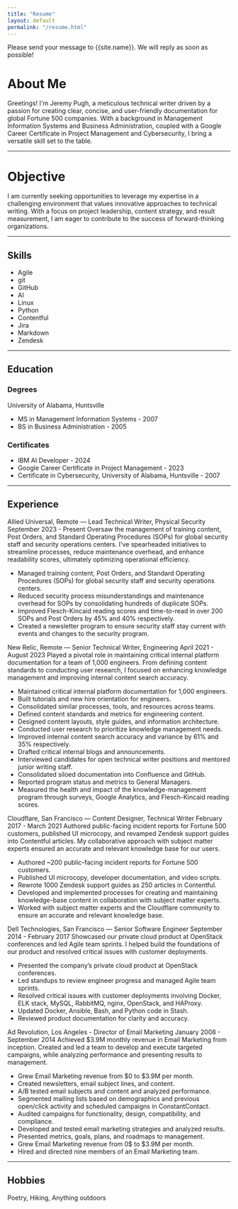 ```yaml
---
title: "Resume"
layout: default
permalink: "/resume.html"
---
```


<p class="mb-4">Please send your message to {{site.name}}. We will reply as soon as possible!</p>

# About Me

Greetings! I'm Jeremy Pugh, a meticulous technical writer driven by a passion for creating clear, concise, and user-friendly documentation for global Fortune 500 companies. With a background in Management Information Systems and Business Administration, coupled with a Google Career Certificate in Project Management and Cybersecurity, I bring a versatile skill set to the table.

---

# Objective

I am currently seeking opportunities to leverage my expertise in a challenging environment that values innovative approaches to technical writing. With a focus on project leadership, content strategy, and result measurement, I am eager to contribute to the success of forward-thinking organizations.

---

## Skills

- Agile
- git
- GitHub
- AI
- Linux
- Python
- Contentful
- Jira
- Markdown
- Zendesk

---

## Education

### Degrees

University of Alabama, Huntsville

- MS in Management Information Systems - 2007
- BS in Business Administration - 2005

### Certificates

- IBM AI Developer - 2024
- Google Career Certificate in Project Management - 2023
- Certificate in Cybersecurity, University of Alabama, Huntsville - 2007

---

## Experience

Allied Universal, Remote — Lead Technical Writer, Physical Security
September 2023 - Present
Oversaw the management of training content, Post Orders, and Standard Operating Procedures (SOPs) for global security staff and security operations centers. I've spearheaded initiatives to streamline processes, reduce maintenance overhead, and enhance readability scores, ultimately optimizing operational efficiency.

- Managed training content, Post Orders, and Standard Operating Procedures (SOPs) for global security staff and security operations centers.
- Reduced security process misunderstandings and maintenance overhead for SOPs by consolidating hundreds of duplicate SOPs.
- Improved Flesch-Kincaid reading scores and time-to-read in over 200 SOPs and Post Orders by 45% and 40% respectively.
- Created a newsletter program to ensure security staff stay current with events and changes to the security program.

New Relic, Remote — Senior Technical Writer, Engineering
April 2021 - August 2023
Played a pivotal role in maintaining critical internal platform documentation for a team of 1,000 engineers. From defining content standards to conducting user research, I focused on enhancing knowledge management and improving internal content search accuracy.

- Maintained critical internal platform documentation for 1,000 engineers.
- Built tutorials and new hire orientation for engineers.
- Consolidated similar processes, tools, and resources across teams.
- Defined content standards and metrics for engineering content.
- Designed content layouts, style guides, and information architecture.
- Conducted user research to prioritize knowledge management needs.
- Improved internal content search accuracy and variance by 61% and 35% respectively.
- Drafted critical internal blogs and announcements. 
- Interviewed candidates for open technical writer positions and mentored junior writing staff.
- Consolidated siloed documentation into Confluence and GitHub.
- Reported program status and metrics to General Managers.
- Measured the health and impact of the knowledge-management program through surveys, Google Analytics, and Flesch-Kincaid reading scores.

Cloudflare, San Francisco — Content Designer, Technical Writer
February 2017 - March 2021
Authored public-facing incident reports for Fortune 500 customers, published UI microcopy, and revamped Zendesk support guides into Contentful articles. My collaborative approach with subject matter experts ensured an accurate and relevant knowledge base for our users.

- Authored ~200 public-facing incident reports for Fortune 500 customers.
- Published UI microcopy, developer documentation, and video scripts.
- Rewrote 1000 Zendesk support guides as 250 articles in Contentful. 
- Developed and implemented processes for creating and maintaining knowledge-base content in collaboration with subject matter experts.
- Worked with subject matter experts and the Cloudflare community to ensure an accurate and relevant knowledge base.

Dell Technologies, San Francisco — Senior Software Engineer
September 2014 - February 2017
Showcased our private cloud product at OpenStack conferences and led Agile team sprints. I helped build the foundations of our product and resolved critical issues with customer deployments.

- Presented the company’s private cloud product at OpenStack conferences.
- Led standups to review engineer progress and managed Agile team sprints.
- Resolved critical issues with customer deployments involving Docker, ELK stack, MySQL, RabbitMQ, nginx, OpenStack, and HAProxy. 
- Updated Docker, Ansible, Bash, and Python code in Stash.
- Reviewed product documentation for clarity and accuracy.

Ad Revolution, Los Angeles - Director of Email Marketing
January 2008 - September 2014
Achieved $3.9M monthly revenue in Email Marketing from inception. Created and led a team to develop and execute targeted campaigns, while analyzing performance and presenting results to management.

- Grew Email Marketing revenue from $0 to $3.9M per month.
- Created newsletters, email subject lines, and content.
- A/B tested email subjects and content and analyzed performance.
- Segmented mailing lists based on demographics and previous open/click activity and scheduled campaigns in ConstantContact.
- Audited campaigns for functionality, design, compatibility, and compliance.
- Developed and tested email marketing strategies and analyzed results.
- Presented metrics, goals, plans, and roadmaps to management.
- Grew Email Marketing revenue from 0$ to $3.9M per month.
- Hired and directed nine members of an Email Marketing team.

---

## Hobbies

Poetry, Hiking, Anything outdoors
